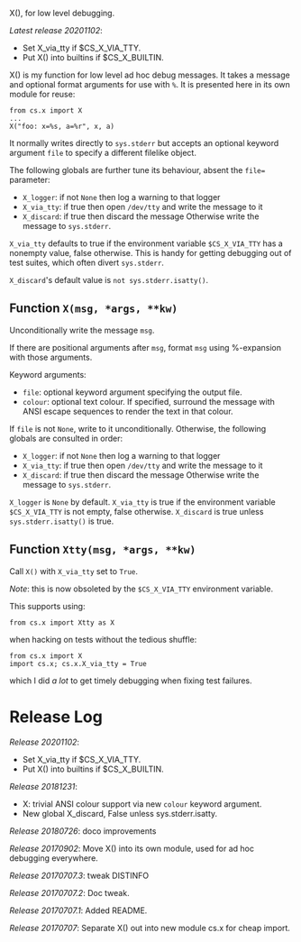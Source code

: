 X(), for low level debugging.

*Latest release 20201102*:
* Set X_via_tty if $CS_X_VIA_TTY.
* Put X() into builtins if $CS_X_BUILTIN.

X() is my function for low level ad hoc debug messages.
It takes a message and optional format arguments for use with `%`.
It is presented here in its own module for reuse:

    from cs.x import X
    ...
    X("foo: x=%s, a=%r", x, a)

It normally writes directly to `sys.stderr` but accepts an optional
keyword argument `file` to specify a different filelike object.

The following globals are further tune its behaviour,
absent the `file=` parameter:
* `X_logger`: if not `None` then log a warning to that logger
* `X_via_tty`: if true then open `/dev/tty` and write the message to it
* `X_discard`: if true then discard the message
Otherwise write the message to `sys.stderr`.

`X_via_tty` defaults to true if the environment variable `$CS_X_VIA_TTY`
has a nonempty value, false otherwise.
This is handy for getting debugging out of test suites,
which often divert `sys.stderr`.

`X_discard`'s default value is `not sys.stderr.isatty()`.

## Function `X(msg, *args, **kw)`

Unconditionally write the message `msg`.

If there are positional arguments after `msg`,
format `msg` using %-expansion with those arguments.

Keyword arguments:
* `file`: optional keyword argument specifying the output file.
* `colour`: optional text colour.
  If specified, surround the message with ANSI escape sequences
  to render the text in that colour.

If `file` is not `None`, write to it unconditionally.
Otherwise, the following globals are consulted in order:
* `X_logger`: if not `None` then log a warning to that logger
* `X_via_tty`: if true then open `/dev/tty` and write the message to it
* `X_discard`: if true then discard the message
Otherwise write the message to `sys.stderr`.

`X_logger` is `None` by default.
`X_via_tty` is true if the environment variable `$CS_X_VIA_TTY` is not empty,
false otherwise.
`X_discard` is true unless `sys.stderr.isatty()` is true.

## Function `Xtty(msg, *args, **kw)`

Call `X()` with `X_via_tty` set to `True`.

*Note*:
this is now obsoleted by the `$CS_X_VIA_TTY` environment variable.

This supports using:

    from cs.x import Xtty as X

when hacking on tests without the tedious shuffle:

    from cs.x import X
    import cs.x; cs.x.X_via_tty = True

which I did _a lot_ to get timely debugging when fixing test failures.

# Release Log



*Release 20201102*:
* Set X_via_tty if $CS_X_VIA_TTY.
* Put X() into builtins if $CS_X_BUILTIN.

*Release 20181231*:
* X: trivial ANSI colour support via new `colour` keyword argument.
* New global X_discard, False unless sys.stderr.isatty.

*Release 20180726*:
doco improvements

*Release 20170902*:
Move X() into its own module, used for ad hoc debugging everywhere.

*Release 20170707.3*:
tweak DISTINFO

*Release 20170707.2*:
Doc tweak.

*Release 20170707.1*:
Added README.

*Release 20170707*:
Separate X() out into new module cs.x for cheap import.
